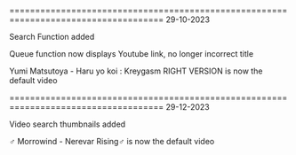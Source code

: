 

====================================================================================
29-10-2023

  Search Function added
  
  Queue function now displays Youtube link, no longer incorrect title
  
  Yumi Matsutoya - Haru yo koi : Kreygasm RIGHT VERSION is now the default video
  
  
====================================================================================
29-12-2023

Video search thumbnails added



♂ Morrowind - Nerevar Rising♂ is now the default video